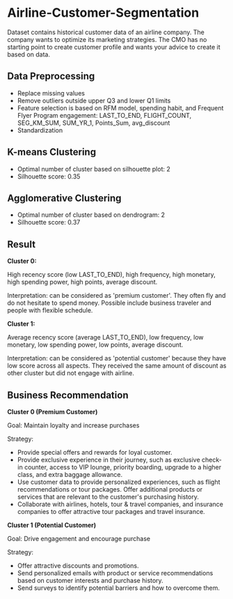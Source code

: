 # Airline-Customer-Segmentation
Dataset contains historical customer data of an airline company. The company wants to optimize its marketing strategies. The CMO has no starting point to create customer profile and wants your advice to create it based on data.

## Data Preprocessing
- Replace missing values
- Remove outliers outside upper Q3 and lower Q1 limits
- Feature selection is based on RFM model, spending habit, and Frequent Flyer Program engagement: LAST_TO_END,	FLIGHT_COUNT,	SEG_KM_SUM,	SUM_YR_1,	Points_Sum,	avg_discount
- Standardization

## K-means Clustering
- Optimal number of cluster based on silhouette plot: 2
- Silhouette score: 0.35

## Agglomerative Clustering
- Optimal number of cluster based on dendrogram: 2
- Silhouette score: 0.37

## Result
**Cluster 0:**

High recency score (low LAST_TO_END), high frequency, high monetary, high spending power, high points, average discount.

Interpretation: can be considered as 'premium customer'. They often fly and do not hesitate to spend money. Possible include business traveler and people with flexible schedule.

**Cluster 1:**

Average recency score (average LAST_TO_END), low frequency, low monetary, low spending power, low points, average discount.

Interpretation: can be considered as 'potential customer' because they have low score across all aspects. They received the same amount of discount as other cluster but did not engage with airline.

## Business Recommendation
**Cluster 0 (Premium Customer)**

Goal: Maintain loyalty and increase purchases

Strategy:

*   Provide special offers and rewards for loyal customer.
*   Provide exclusive experience in their journey, such as exclusive check-in counter, access to VIP lounge, priority boarding, upgrade to a higher class, and extra baggage allowance.
*  Use customer data to provide personalized experiences, such as flight recommendations or tour packages. Offer additional products or services that are relevant to the customer's purchasing history.
*  Collaborate with airlines, hotels, tour & travel companies, and insurance companies to offer attractive tour packages and travel insurance.


**Cluster 1 (Potential Customer)**

Goal: Drive engagement and encourage purchase

Strategy:

*   Offer attractive discounts and promotions.
*   Send personalized emails with product or service recommendations based on customer interests and purchase history.
*   Send surveys to identify potential barriers and how to overcome them.
